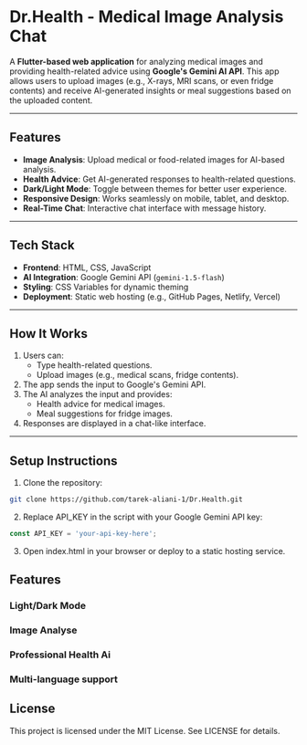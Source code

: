 # Dr.Health - Medical Image Analysis Chat

A **Flutter-based web application** for analyzing medical images and providing health-related advice using **Google's Gemini AI API**. This app allows users to upload images (e.g., X-rays, MRI scans, or even fridge contents) and receive AI-generated insights or meal suggestions based on the uploaded content.

---

## Features
- **Image Analysis**: Upload medical or food-related images for AI-based analysis.
- **Health Advice**: Get AI-generated responses to health-related questions.
- **Dark/Light Mode**: Toggle between themes for better user experience.
- **Responsive Design**: Works seamlessly on mobile, tablet, and desktop.
- **Real-Time Chat**: Interactive chat interface with message history.

---

## Tech Stack
- **Frontend**: HTML, CSS, JavaScript
- **AI Integration**: Google Gemini API (`gemini-1.5-flash`)
- **Styling**: CSS Variables for dynamic theming
- **Deployment**: Static web hosting (e.g., GitHub Pages, Netlify, Vercel)

---

## How It Works
1. Users can:
   - Type health-related questions.
   - Upload images (e.g., medical scans, fridge contents).
2. The app sends the input to Google's Gemini API.
3. The AI analyzes the input and provides:
   - Health advice for medical images.
   - Meal suggestions for fridge images.
4. Responses are displayed in a chat-like interface.

---

## Setup Instructions
1. Clone the repository:
```bash
git clone https://github.com/tarek-aliani-1/Dr.Health.git
```
2. Replace API_KEY in the script with your Google Gemini API key:
```javascript
const API_KEY = 'your-api-key-here';
```
3. Open index.html in your browser or deploy to a static hosting service.

## Features
### Light/Dark Mode
### Image Analyse
### Professional Health Ai
### Multi-language support

## License
This project is licensed under the MIT License. See LICENSE for details.
